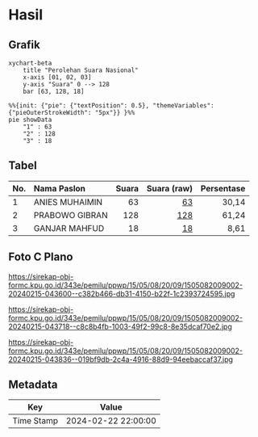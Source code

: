 # Hasil

## Grafik

```mermaid
xychart-beta
    title "Perolehan Suara Nasional"
    x-axis [01, 02, 03]
    y-axis "Suara" 0 --> 128
    bar [63, 128, 18]
```

```mermaid
%%{init: {"pie": {"textPosition": 0.5}, "themeVariables": {"pieOuterStrokeWidth": "5px"}} }%%
pie showData
    "1" : 63
    "2" : 128
    "3" : 18
```

## Tabel

| No. | Nama Paslon    | Suara | Suara (raw) | Persentase |
|:--- |:-------------- | -----:| -----------:| ----------:|
| 1   | ANIES MUHAIMIN | 63    | [63][p-1]   | 30,14      |
| 2   | PRABOWO GIBRAN | 128   | [128][p-2]  | 61,24      |
| 3   | GANJAR MAHFUD  | 18    | [18][p-3]   | 8,61       |


[p-1]: https://github.com/gigit-pemilu/pemilu-2024/blob/main/pilpres/hitung-suara/sub/15-jambi/sub/05--muaro-jambi/sub/08-sungai-gelam/sub/2009-petaling-jaya/sub/002-tps/sub/paslon-1.txt
[p-2]: https://github.com/gigit-pemilu/pemilu-2024/blob/main/pilpres/hitung-suara/sub/15-jambi/sub/05--muaro-jambi/sub/08-sungai-gelam/sub/2009-petaling-jaya/sub/002-tps/sub/paslon-2.txt
[p-3]: https://github.com/gigit-pemilu/pemilu-2024/blob/main/pilpres/hitung-suara/sub/15-jambi/sub/05--muaro-jambi/sub/08-sungai-gelam/sub/2009-petaling-jaya/sub/002-tps/sub/paslon-3.txt

## Foto C Plano

https://sirekap-obj-formc.kpu.go.id/343e/pemilu/ppwp/15/05/08/20/09/1505082009002-20240215-043600--c382b466-db31-4150-b22f-1c2393724595.jpg

https://sirekap-obj-formc.kpu.go.id/343e/pemilu/ppwp/15/05/08/20/09/1505082009002-20240215-043718--c8c8b4fb-1003-49f2-99c8-8e35dcaf70e2.jpg

https://sirekap-obj-formc.kpu.go.id/343e/pemilu/ppwp/15/05/08/20/09/1505082009002-20240215-043836--019bf9db-2c4a-4916-88d9-94eebaccaf37.jpg


## Metadata

| Key        | Value               |
| ---------- | ------------------- |
| Time Stamp | 2024-02-22 22:00:00 |



